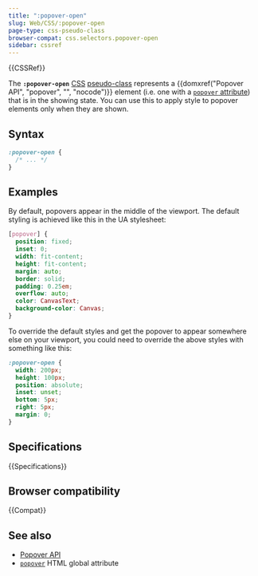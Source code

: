 ```yaml
---
title: ":popover-open"
slug: Web/CSS/:popover-open
page-type: css-pseudo-class
browser-compat: css.selectors.popover-open
sidebar: cssref
---
```


{{CSSRef}}

The **`:popover-open`** [CSS](/en-US/docs/Web/CSS) [pseudo-class](/en-US/docs/Web/CSS/Pseudo-classes) represents a {{domxref("Popover API", "popover", "", "nocode")}} element (i.e. one with a [`popover` attribute](/en-US/docs/Web/HTML/Global_attributes/popover)) that is in the showing state. You can use this to apply style to popover elements only when they are shown.

## Syntax

```css
:popover-open {
  /* ... */
}
```

## Examples

By default, popovers appear in the middle of the viewport. The default styling is achieved like this in the UA stylesheet:

```css
[popover] {
  position: fixed;
  inset: 0;
  width: fit-content;
  height: fit-content;
  margin: auto;
  border: solid;
  padding: 0.25em;
  overflow: auto;
  color: CanvasText;
  background-color: Canvas;
}
```

To override the default styles and get the popover to appear somewhere else on your viewport, you could need to override the above styles with something like this:

```css
:popover-open {
  width: 200px;
  height: 100px;
  position: absolute;
  inset: unset;
  bottom: 5px;
  right: 5px;
  margin: 0;
}
```

## Specifications

{{Specifications}}

## Browser compatibility

{{Compat}}

## See also

- [Popover API](/en-US/docs/Web/API/Popover_API)
- [`popover`](/en-US/docs/Web/HTML/Global_attributes/popover) HTML global attribute
